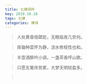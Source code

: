 ```yaml
---
title: 七律闲吟
key: 2019.10.18
tags: 七律
categories: 律诗
---
```


<blockquote class="blockquote-center">人处黄昏倍蹉跎，无眠临夜几奈何。
</blockquote>
<blockquote class="blockquote-center">挥锄种菜怀为静，浇水修枝性也和。
</blockquote>
<blockquote class="blockquote-center">半壶酒醉吟小调，一盏茶香哼山歌。
</blockquote>
<blockquote class="blockquote-center">只愿东篱伴劳累，大梦天明轻盈多。
</blockquote>
<blockquote class="blockquote-center"></br>
</blockquote>
